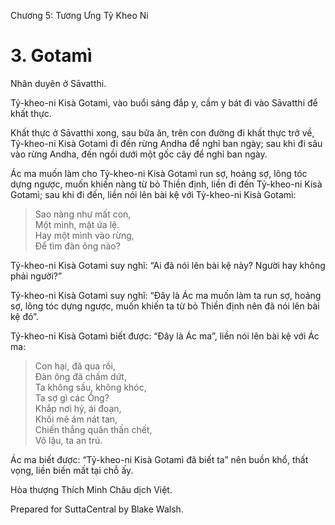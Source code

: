  

Chương 5: Tương Ưng Tỷ Kheo Ni

# 3\. Gotamì

Nhân duyên ở Sāvatthi.

Tỷ-kheo-ni Kisà Gotamì, vào buổi sáng đắp y, cầm y bát đi vào Sāvatthi để khất thực.

Khất thực ở Sāvatthi xong, sau bữa ăn, trên con đường đi khất thực trở về, Tỷ-kheo-ni Kisà Gotamì đi đến rừng Andha để nghỉ ban ngày; sau khi đi sâu vào rừng Andha, đến ngồi dưới một gốc cây để nghỉ ban ngày.

Ác ma muốn làm cho Tỷ-kheo-ni Kisà Gotamì run sợ, hoảng sợ, lông tóc dựng ngược, muốn khiến nàng từ bỏ Thiền định, liền đi đến Tỷ-kheo-ni Kisà Gotamì; sau khi đi đến, liền nói lên bài kệ với Tỷ-kheo-ni Kisà Gotamì:

> Sao nàng như mất con,  
> Một mình, mặt ứa lệ.  
> Hay một mình vào rừng,  
> Ðể tìm đàn ông nào?

Tỷ-kheo-ni Kisà Gotamì suy nghĩ: “Ai đã nói lên bài kệ này? Người hay không phải người?”

Tỷ-kheo-ni Kisà Gotamì suy nghĩ: “Ðây là Ác ma muốn làm ta run sợ, hoảng sợ, lông tóc dựng ngược, muốn khiến ta từ bỏ Thiền định nên đã nói lên bài kệ đó”.

Tỷ-kheo-ni Kisà Gotamì biết được: “Ðây là Ác ma”, liền nói lên bài kệ với Ác ma:

> Con hại, đã qua rồi,  
> Ðàn ông đã chấm dứt,  
> Ta không sầu, không khóc,  
> Ta sợ gì các Ông?  
> Khắp nơi hỷ, ái đoạn,  
> Khối mê ám nát tan,  
> Chiến thắng quân thần chết,  
> Vô lậu, ta an trú.

Ác ma biết được: “Tỷ-kheo-ni Kisà Gotamì đã biết ta” nên buồn khổ, thất vọng, liền biến mất tại chỗ ấy.

Hòa thượng Thích Minh Châu dịch Việt.

Prepared for SuttaCentral by Blake Walsh.